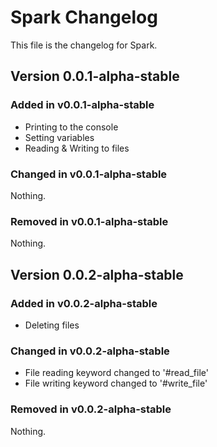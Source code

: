 # Spark Changelog

This file is the changelog for Spark.

## Version 0.0.1-alpha-stable

### Added in v0.0.1-alpha-stable

* Printing to the console
* Setting variables
* Reading & Writing to files

### Changed in v0.0.1-alpha-stable

Nothing.

### Removed in v0.0.1-alpha-stable

Nothing.

## Version 0.0.2-alpha-stable

### Added in v0.0.2-alpha-stable

* Deleting files

### Changed in v0.0.2-alpha-stable

* File reading keyword changed to '#read_file'
* File writing keyword changed to '#write_file'

### Removed in v0.0.2-alpha-stable

Nothing.
